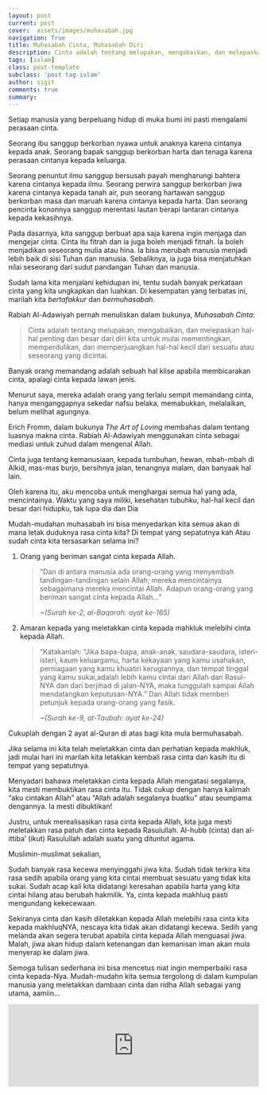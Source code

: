 ```yaml
---
layout: post
current: post
cover:  assets/images/muhasabah.jpg
navigation: True
title: Muhasabah Cinta, Muhasabah Diri
description: Cinta adalah tentang melupakan, mengabaikan, dan melepaskan hal-hal penting dan besar dari diri kita untuk mulai mementingkan, memperdulikan, dan memperjuangkan hal-hal kecil dari sesuatu atau seseorang yang dicintai.
tags: [islam]
class: post-template
subclass: 'post tag-islam'
author: sigit
comments: true
summary: 
---
```


Setiap manusia yang berpeluang hidup di muka bumi ini pasti mengalami perasaan cinta.

Seorang ibu sanggup berkorban nyawa untuk anaknya karena cintanya kepada anak. Seorang bapak sanggup berkorban harta dan tenaga karena perasaan cintanya kepada keluarga.

Seorang penuntut ilmu sanggup bersusah payah mengharungi bahtera karena cintanya kepada ilmu. Seorang perwira sanggup berkorban jiwa karena cintanya kepada tanah air, pun seorang hartawan sanggup berkorban masa dan maruah karena cintanya kepada harta. Dan seorang pencinta kononnya sanggup merentasi lautan berapi lantaran cintanya kepada kekasihnya.

Pada dasarnya, kita sanggup berbuat apa saja karena ingin menjaga dan mengejar cinta. Cinta itu fitrah dan ia juga boleh menjadi fitnah. Ia boleh menjadikan seseorang mulia atau hina. Ia bisa merubah manusia menjadi lebih baik di sisi Tuhan dan manusia. Sebaliknya, ia juga bisa menjatuhkan nilai seseorang dari sudut pandangan Tuhan dan manusia.

Sudah lama kita menjalani kehidupan ini, tentu sudah banyak perkataan cinta yang kita ungkapkan dan luahkan. Di kesempatan yang terbatas ini, marilah kita *bertafakkur* dan *bermuhasabah*.

Rabiah Al-Adawiyah pernah menuliskan dalam bukunya, *Muhasabah Cinta*:

> Cinta adalah tentang melupakan, mengabaikan, dan melepaskan hal-hal penting dan besar dari diri kita untuk mulai mementingkan, memperdulikan, dan memperjuangkan hal-hal kecil dari sesuatu atau seseorang yang dicintai.

Banyak orang memandang adalah sebuah hal klise apabila membicarakan cinta, apalagi cinta kepada lawan jenis.

Menurut saya, mereka adalah orang yang terlalu sempit memandang cinta, hanya menganggapnya sekedar nafsu belaka, memabukkan, melalaikan, belum melihat agungnya.

Erich Fromm, dalam bukunya *The Art of Loving* membahas dalam tentang luasnya makna cinta. Rabiah Al-Adawiyah menggunakan cinta sebagai mediasi untuk zuhud dalam mengenal Allah.

Cinta juga tentang kemanusiaan, kepada tumbuhan, hewan, mbah-mbah di Alkid, mas-mas burjo, bersihnya jalan, tenangnya malam, dan banyaak hal lain.

Oleh karena itu, aku mencoba untuk menghargai semua hal yang ada, mencintainya. Waktu yang saya miliki, kesehatan tubuhku, hal-hal kecil dan besar dari hidupku, tak lupa dia dan Dia

Mudah-mudahan muhasabah ini bisa menyedarkan kita semua akan di mana letak duduknya rasa cinta kita? Di tempat yang sepatutnya kah Atau sudah cinta kita tersasarkan selama ini?

1. Orang yang beriman sangat cinta kepada Allah.

	> “Dan di antara manusia ada orang-orang yang menyembah tandingan-tandingan selain Allah; mereka mencintainya sebagaimana mereka mencintai Allah. Adapun orang-orang yang beriman sangat cinta kepada Allah...”
	>
	> *~(Surah ke-2, al-Baqarah: ayat ke-165)*

2. Amaran kepada yang meletakkan cinta kepada mahkluk melebihi cinta kepada Allah.

	> “Katakanlah:  “Jika bapa-bapa, anak-anak, saudara-saudara, isteri-isteri, kaum keluargamu, harta kekayaan yang kamu usahakan, perniagaan yang kamu khuatiri kerugiannya, dan tempat tinggal yang kamu sukai,adalah lebih kamu cintai dari Allah dan Rasul-NYA dan dari berjihad di jalan-NYA, maka tunggulah sampai Allah mendatangkan keputusan-NYA.”  Dan Allah tidak memberi petunjuk kepada orang-orang yang fasik.
	>
	> *~(Surah ke-9, at-Taubah: ayat ke-24)*

Cukuplah dengan 2 ayat al-Quran di atas bagi kita mula bermuhasabah.

Jika selama ini kita telah meletakkan cinta dan perhatian kepada makhluk, jadi mulai hari ini marilah kita letakkan kembali rasa cinta dan kasih itu di tempat yang sepatutnya.

Menyadari bahawa meletakkan cinta kepada Allah mengatasi segalanya, kita mesti membuktikan rasa cinta itu. Tidak cukup dengan hanya kalimah “aku cintakan Allah” atau “Allah adalah segalanya buatku” atau seumpama dengannya. Ia mesti dibuktikan!

Justru, untuk merealisasikan rasa cinta kepada Allah, kita juga mesti meletakkan rasa patuh dan cinta kepada Rasulullah.  Al-hubb (cinta) dan al-ittiba’ (ikut) Rasulullah adalah suatu yang dituntut agama.

Muslimin-muslimat sekalian,

Sudah banyak rasa kecewa menyinggahi jiwa kita.  Sudah tidak terkira kita rasa sedih apabila orang yang kita cintai membuat sesuatu yang tidak kita sukai.  Sudah acap kali kita didatangi keresahan apabila harta yang kita cintai hilang atau berubah hakmilik.  Ya, cinta kepada makhluq pasti mengundang kekecewaan.

Sekiranya cinta dan kasih diletakkan kepada Allah melebihi rasa cinta kita kepada makhluqNYA, nescaya kita tidak akan didatangi kecewa.  Sedih yang melanda akan segera terubat apabila cinta kepada Allah menguasai jiwa.  Malah, jiwa akan hidup dalam ketenangan dan kemanisan iman akan mula menyerap ke dalam jiwa.

Semoga tulisan sederhana ini bisa mencetus niat ingin memperbaiki rasa cinta kepada-Nya. Mudah-mudahn kita semua tergolong di dalam kumpulan manusia yang meletakkan dambaan cinta dan ridha Allah sebagai yang utama, aamiin…

<iframe width="100%" height="166" scrolling="no" frameborder="no" allow="autoplay" src="https://w.soundcloud.com/player/?url=https%3A//api.soundcloud.com/tracks/4211928&color=%233d3d3d&auto_play=true&hide_related=false&show_comments=true&show_user=true&show_reposts=false&show_teaser=true"></iframe>
